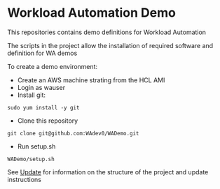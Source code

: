 # Workload Automation Demo
This repositories contains demo definitions for Workload Automation

The scripts in the project allow the installation of required software and definition for WA demos

To create a demo environment:
- Create an AWS machine strating from the HCL AMI
- Login as wauser
- Install git: 
```shell
sudo yum install -y git
```
- Clone this repository
```shell
git clone git@github.com:WAdev0/WADemo.git
```
- Run setup.sh
```shell
WADemo/setup.sh
```

See [Update](Update.md) for information on the structure of the project and update instructions
